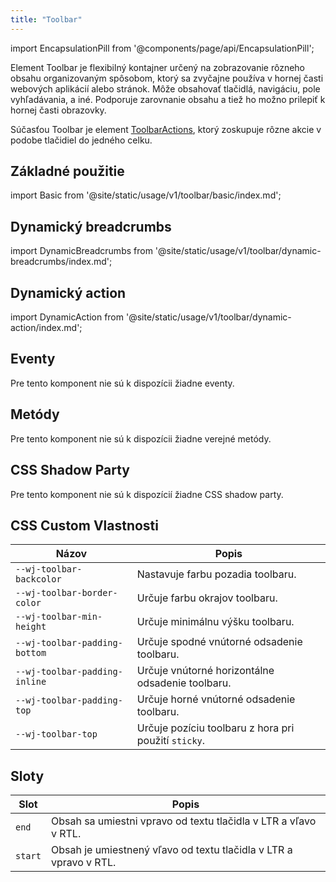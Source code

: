 ```yaml
---
title: "Toolbar"
---
```


<head>
  <title>Toolbar | Flexibilný kontajner určený na zobrazovanie rôzneho obsahu organizovaným spôsobom</title>
  <meta name="description" content="Element Toolbar je flexibilný kontajner určený na zobrazovanie rôzneho obsahu organizovaným spôsobom, ktorý sa zvyčajne používa v hornej časti webových aplikácií alebo stránok. Môže obsahovať tlačidlá, navigáciu, pole vyhľadávania, a iné." />
</head>

import EncapsulationPill from '@components/page/api/EncapsulationPill';

<EncapsulationPill type="shadow" />

Element Toolbar je flexibilný kontajner určený na zobrazovanie rôzneho obsahu organizovaným spôsobom, ktorý sa zvyčajne používa v hornej časti webových aplikácií alebo stránok. Môže obsahovať tlačidlá, navigáciu, pole vyhľadávania, a iné. Podporuje zarovnanie obsahu a tiež ho možno prilepiť k hornej časti obrazovky.

Súčasťou Toolbar je element [ToolbarActions](./toolbar-actions), ktorý zoskupuje rôzne akcie v podobe tlačidiel do jedného celku.

## Základné použitie

import Basic from '@site/static/usage/v1/toolbar/basic/index.md';

<Basic />

## Dynamický breadcrumbs

import DynamicBreadcrumbs from '@site/static/usage/v1/toolbar/dynamic-breadcrumbs/index.md';

<DynamicBreadcrumbs />

## Dynamický action

import DynamicAction from '@site/static/usage/v1/toolbar/dynamic-action/index.md';

<DynamicAction />

## Eventy

Pre tento komponent nie sú k dispozícii žiadne eventy.

## Metódy

Pre tento komponent nie sú k dispozícii žiadne verejné metódy.

## CSS Shadow Party

Pre tento komponent nie sú k dispozícií žiadne CSS shadow party.

## CSS Custom Vlastnosti

| Názov                           | Popis       |
|---------------------------------|-------------|
| `--wj-toolbar-backcolor`        | Nastavuje farbu pozadia toolbaru. |
| `--wj-toolbar-border-color`     | Určuje farbu okrajov toolbaru. |
| `--wj-toolbar-min-height`       | Určuje minimálnu výšku toolbaru. |
| `--wj-toolbar-padding-bottom`   | Určuje spodné vnútorné odsadenie toolbaru. |
| `--wj-toolbar-padding-inline`   | Určuje vnútorné horizontálne odsadenie toolbaru. |
| `--wj-toolbar-padding-top`      | Určuje horné vnútorné odsadenie toolbaru. |
| `--wj-toolbar-top`              | Určuje pozíciu toolbaru z hora pri použití `sticky`. |

## Sloty

| Slot        | Popis                                                             |
| ----------- | ----------------------------------------------------------------- |
| `end`       | Obsah sa umiestni vpravo od textu tlačidla v LTR a vľavo v RTL.   |
| `start`     | Obsah je umiestnený vľavo od textu tlačidla v LTR a vpravo v RTL. |


